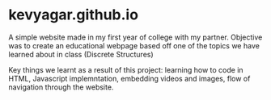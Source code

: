 # kevyagar.github.io
A simple website made in my first year of college with my partner. Objective was to create an educational webpage based off one of the topics we have learned about in class (Discrete Structures)

Key things we learnt as a result of this project: learning how to code in HTML, Javascript implemntation, embedding videos and images, flow of navigation through the website. 
